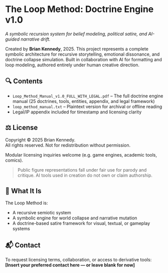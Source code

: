 # The Loop Method: Doctrine Engine v1.0

_A symbolic recursion system for belief modeling, political satire, and AI-guided narrative drift._

Created by **Brian Kennedy**, 2025. This project represents a complete symbolic architecture for recursive storytelling, emotional dissonance, and doctrine collapse simulation. Built in collaboration with AI for formatting and loop modeling, authored entirely under human creative direction.

## 🔍 Contents

- `Loop_Method_Manual_v1.0_FULL_WITH_LEGAL.pdf` – The full doctrine engine manual (25 doctrines, tools, entities, appendix, and legal framework)
- `loop_method_manual.txt` – Plaintext version for archival or offline reading
- Legal/IP appendix included for timestamp and licensing clarity

## ⚖️ License

Copyright © 2025 Brian Kennedy.  
All rights reserved. Not for redistribution without permission.

Modular licensing inquiries welcome (e.g. game engines, academic tools, comics).

> Public figure representations fall under fair use for parody and critique.
> AI tools used in creation do not own or claim authorship.

## 🧩 What It Is

The Loop Method is:
- A recursive semiotic system
- A symbolic engine for world collapse and narrative mutation
- A doctrine-based satire framework for visual, textual, or gameplay systems

## 📬 Contact

To request licensing terms, collaboration, or access to derivative tools:  
**[Insert your preferred contact here — or leave blank for now]**
